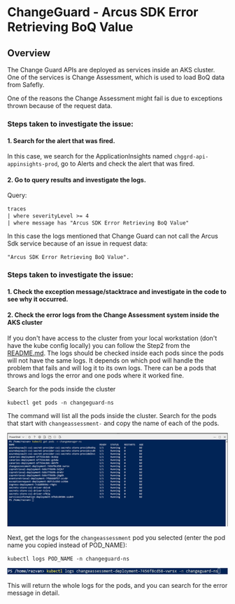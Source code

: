 # ChangeGuard - Arcus SDK Error Retrieving BoQ Value

## Overview

The Change Guard APIs are deployed as services inside an AKS cluster.
One of the services is Change Assessment, which is used to load BoQ data from Safefly.

One of the reasons the Change Assessment might fail is due to exceptions thrown because of the request data.

### Steps taken to investigate the issue:

#### 1. Search for the alert that was fired.
In this case, we search for the ApplicationInsights named `chggrd-api-appinsights-prod`, go to Alerts and check the alert that was fired.

#### 2. Go to query results and investigate the logs.
Query: 
```
traces
| where severityLevel >= 4
| where message has "Arcus SDK Error Retrieving BoQ Value" 
```
In this case the logs mentioned that Change Guard can not call the Arcus Sdk service because of an issue in request data:
```
"Arcus SDK Error Retrieving BoQ Value".
```

### Steps taken to investigate the issue:

#### 1. Check the exception message/stacktrace and investigate in the code to see why it occurred.


#### 2. Check the error logs from the Change Assessment system inside the AKS cluster

If you don't have access to the cluster from your local workstation (don't have the kube config locally) you can follow the Step2 from the [README.md](https://msazure.visualstudio.com/One/_git/FCM-ChangeManager?path=/src/README.md). The logs should be checked inside each pods since the pods will not have the same logs. It depends on which pod will handle the problem that fails and will log it to its own logs.
There can be a pods that throws and logs the error and one pods where it worked fine.

Search for the pods inside the cluster
```
kubectl get pods -n changeguard-ns
 ```
The command will list all the pods inside the cluster. Search for the pods that start with `changeassessment-` and copy the name of each of the pods.

![Kusto Details](media/ChangeAssessment/change_assessmentpods.png)

Next, get the logs for the `changeassessment` pod you selected (enter the pod name you copied instead of POD_NAME):
```
kubectl logs POD_NAME -n changeguard-ns
 ```

![Kusto Details](media/ChangeAssessment/change_assessmentpods_2.png)

This will return the whole logs for the pods, and you can search for the error message in detail.